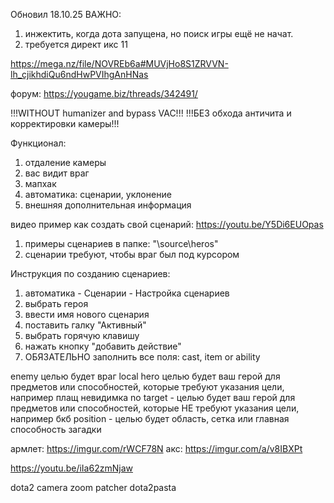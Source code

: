 Обновил 18.10.25 ВАЖНО:
1) инжектить, когда дота запущена, но поиск игры ещё не начат.
2) требуется директ икс 11

https://mega.nz/file/NOVREb6a#MUVjHo8S1ZRVVN-lh_cjikhdiQu6ndHwPVIhgAnHNas

форум: https://yougame.biz/threads/342491/

!!!WITHOUT humanizer and bypass VAC!!!
!!!БЕЗ обхода античита и корректировки камеры!!!

Функционал:
1) отдаление камеры
2) вас видит враг
3) мапхак
4) автоматика: сценарии, уклонение
5) внешняя дополнительная информация

видео пример как создать свой сценарий: https://youtu.be/Y5Di6EUOpas

1) примеры сценариев в папке: "\source\heros\"
2) сценарии требуют, чтобы враг был под курсором

Инструкция по созданию сценариев:

1) автоматика - Сценарии - Настройка сценариев
2) выбрать героя
3) ввести имя нового сценария
4) поставить галку "Активный"
5) выбрать горячую клавишу
6) нажать кнопку "добавить действие"
7) ОБЯЗАТЕЛЬНО заполнить все поля: cast, item or ability

enemy целью будет враг
local hero целью будет ваш герой для предметов или способностей, которые требуют указания цели, например плащ невидимка
no target - целью будет ваш герой для предметов или способностей, которые НЕ требуют указания цели, например бкб
position - целью будет область, сетка или главная способность загадки 

армлет: https://imgur.com/rWCF78N
акс: https://imgur.com/a/v8IBXPt

https://youtu.be/iIa62zmNjaw

dota2 camera zoom patcher dota2pasta
